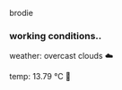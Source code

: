 brodie

<!--weather_start-->
### working conditions..

weather: overcast clouds ☁️

temp: 13.79 °C 👕

<!--weather_end-->
